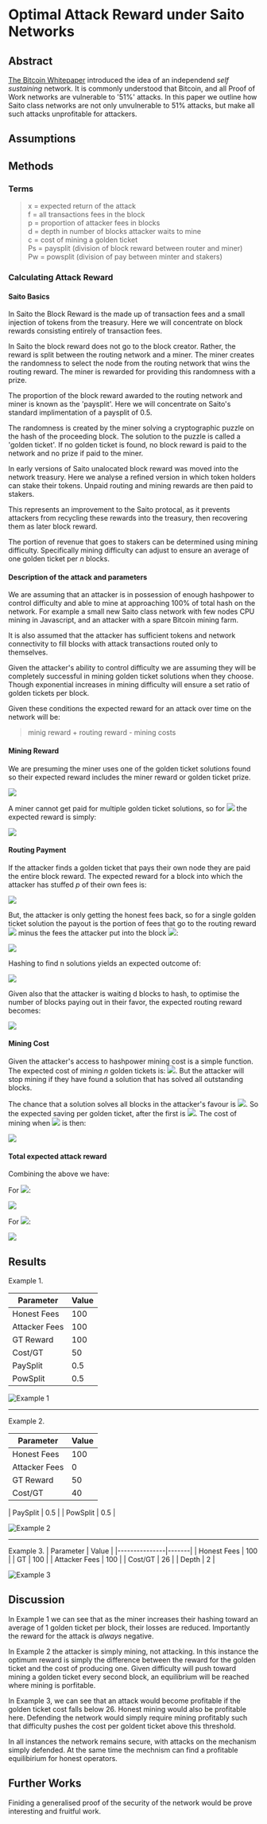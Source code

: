 # Optimal Attack Reward under Saito Networks


## Abstract

[The Bitcoin Whitepaper](https://bitcoin.org/bitcoin.pdf) introduced the idea of an independend _self sustaining_ network. It is commonly understood that Bitcoin, and all Proof of Work networks are vulnerable to '51%' attacks. In this paper we outline how Saito class networks are not only unvulnerable to 51% attacks, but make all such attacks unprofitable for attackers.


## Assumptions


## Methods

### Terms
>x = expected return of the attack \
>f = all transactions fees in the block \
>p = proportion of attacker fees in blocks \
>d = depth in number of blocks attacker waits to mine \
>c = cost of mining a golden ticket \
>Ps = paysplit (division of block reward between router and miner) \
>Pw = powsplit (division of pay between minter and stakers)

### Calculating Attack Reward

#### Saito Basics

In Saito the Block Reward is the made up of transaction fees and a small injection of tokens from the treasury. Here we will concentrate on block rewards consisting entirely of transaction fees.

In Saito the block reward does not go to the block creator. Rather, the reward is split between the routing network and a miner. The miner creates the randomness to select the node from the routing network that wins the routing reward. The miner is rewarded for providing this randomness with a prize.

The proportion of the block reward awarded to the routing network and miner is known as the 'paysplit'. Here we will concentrate on Saito's standard implimentation of a paysplit of 0.5. 

The randomness is created by the miner solving a cryptographic puzzle on the hash of the proceeding block. The solution to the puzzle is called a 'golden ticket'. If no golden ticket is found, no block reward is paid to the network and no prize if paid to the miner.

In early versions of Saito unalocated block reward was moved into the network treasury. Here we analyse a refined version in which token holders can stake their tokens. Unpaid routing and mining rewards are then paid to stakers.

This represents an improvement to the Saito protocal, as it prevents attackers from recycling these rewards into the treasury, then recovering them as later block reward.

The portion of revenue that goes to stakers can be determined using mining difficulty. Specifically mining difficulty can adjust to ensure an average of one golden ticket per _n_ blocks.

#### Description of the attack and parameters
We are assuming that an attacker is in possession of enough hashpower to control difficulty and able to mine at approaching 100% of total hash on the network. For example a small new Saito class network with few nodes CPU mining in Javascript, and an attacker with a spare Bitcoin mining farm.

It is also assumed that the attacker has sufficient tokens and network connectivity to fill blocks with attack transactions routed only to themselves.

Given the attacker's ability to control difficulty we are assuming they will be completely successful in mining golden ticket solutions when they choose. Though exponential increases in mining difficulty will ensure a set ratio of golden tickets per block.

Given these conditions the expected reward for an attack over time on the network will be:

> minig reward + routing reward - mining costs


#### Mining Reward
We are presuming the miner uses one of the golden ticket solutions found so their expected reward includes the miner reward or golden ticket prize.

<img src="https://render.githubusercontent.com/render/math?invert_in_darkmode&math=f \cdot Ps \cdot n">

A miner cannot get paid for multiple golden ticket solutions, so for <img src="https://render.githubusercontent.com/render/math?invert_in_darkmode&math=n >1"> the expected reward is simply:

<img src="https://render.githubusercontent.com/render/math?invert_in_darkmode&math=f \cdot Ps">

#### Routing Payment

If the attacker finds a golden ticket that pays their own node they are paid the entire block reward. The expected reward for a block into which the attacker has stuffed _p_ of their own fees is:

<img src="https://render.githubusercontent.com/render/math?invert_in_darkmode&math=f \cdot Ps \cdot p">

But, the attacker is only getting the honest fees back, so for a single golden ticket solution the payout is the portion of fees that go to the routing reward <img src="https://render.githubusercontent.com/render/math?invert_in_darkmode&math=f\cdotPs"> minus the fees the attacker put into the block <img src="https://render.githubusercontent.com/render/math?invert_in_darkmode&math=f\cdot p">:

<img src="https://render.githubusercontent.com/render/math?invert_in_darkmode&math=f \cdot Ps \cdot p - f \cdot p">

Hashing to find n solutions yields an expected outcome of:

<img src="https://render.githubusercontent.com/render/math?invert_in_darkmode&math=f \cdot Ps \cdot (1-(1-p)^n) - f \cdot p">

Given also that the attacker is waiting d blocks to hash, to optimise the number of blocks paying out in their favor, the expected routing reward becomes:

<img src="https://render.githubusercontent.com/render/math?invert_in_darkmode&math=d \cdot (f \cdot Ps \cdot (1-(1-p)^n) - f \cdot p">



#### Mining Cost

Given the attacker's access to hashpower mining cost is a simple function. The expected cost of mining _n_ golden tickets is: <img src="https://render.githubusercontent.com/render/math?invert_in_darkmode&math=c \cdot n">. But the attacker will stop mining if they have found a solution that has solved all outstanding blocks.

The chance that a solution solves all blocks in the attacker's favour is <img src="https://render.githubusercontent.com/render/math?invert_in_darkmode&math=p^d">. So the expected saving per golden ticket, after the first is <img src="https://render.githubusercontent.com/render/math?invert_in_darkmode&math=(n-1) \cdot p^d">. The cost of mining when <img src="https://render.githubusercontent.com/render/math?invert_in_darkmode&math=n > 1"> is then:

<img src="https://render.githubusercontent.com/render/math?invert_in_darkmode&math=c \cdot n - ((n-1) \cdot p^d)">

#### Total expected attack reward

Combining the above we have: 

For <img src="https://render.githubusercontent.com/render/math?invert_in_darkmode&math=n <1">:

<img src="https://render.githubusercontent.com/render/math?invert_in_darkmode&math=f \cdot Ps \cdot n + d \cdot (f \cdot Ps \cdot (1-(1-p)^n) - f \cdot p)- c \cdot n">

For <img src="https://render.githubusercontent.com/render/math?invert_in_darkmode&math=n >= 1">:

<img src="https://render.githubusercontent.com/render/math?invert_in_darkmode&math=f \cdot Ps \cdot n + d \cdot (f \cdot Ps \cdot (1-(1-p)^n) - f \cdot p)- (c \cdot n - ((n-1) \cdot p^d))">

## Results

Example 1.

| Parameter     | Value |
|---------------|-------|
| Honest Fees   | 100   |
| Attacker Fees | 100   |
| GT Reward     | 100   |
| Cost/GT       | 50    |
| PaySplit      | 0.5   |
| PowSplit      | 0.5   |



![Example 1](https://raw.githubusercontent.com/trevelyan/saito-lite/master/docs/svgs/ex1.svg?sanitize=true)




---
Example 2.

| Parameter     | Value |
|---------------|-------|
| Honest Fees   | 100   |
| Attacker Fees | 0     |
| GT Reward     | 50    |
| Cost/GT       | 40    |

| PaySplit      | 0.5   |
| PowSplit      | 0.5   |

![Example 2](https://raw.githubusercontent.com/trevelyan/saito-lite/master/docs/svgs/ex2.svg?sanitize=true)

---
Example 3.
| Parameter     | Value |
|---------------|-------|
| Honest Fees   | 100   |
| GT            | 100   |
| Attacker Fees | 100   |
| Cost/GT       | 26    |
| Depth         | 2     |

![Example 3](https://raw.githubusercontent.com/trevelyan/saito-lite/master/docs/svgs/ex3.svg?sanitize=true)

## Discussion

In Example 1 we can see that as the miner increases their hashing toward an average of 1 golden ticket per block, their losses are reduced. Importantly the reward for the attack is _always_ negative.

In Example 2 the attacker is simply mining, not attacking. In this instance the optimum reward is simply the difference between the reward for the golden ticket and the cost of producing one. Given difficulty will push toward mining a golden ticket every second block, an equilibrium will be reached where mining is porfitable.

In Example 3, we can see that an attack would become profitable if the golden ticket cost falls below 26. Honest mining would also be profitable here. Defending the network would simply require mining profitably such that difficulty pushes the cost per goldent ticket above this threshold.

In all instances the network remains secure, with attacks on the mechanism simply defended. At the same time the mechnism can find a profitable equilibirium for honest operators.

## Further Works

Finiding a generalised proof of the security of the network would be prove interesting and fruitful work.

